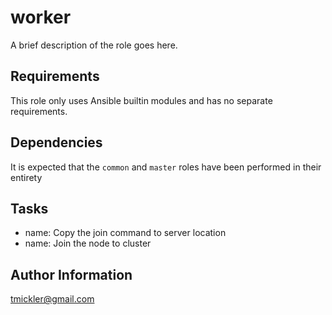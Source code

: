 worker
=========

A brief description of the role goes here.

Requirements
------------

This role only uses Ansible builtin modules and has no separate requirements.

Dependencies
------------

It is expected that the ```common``` and ```master``` roles have been performed in their entirety

Tasks
-------

- name: Copy the join command to server location
- name: Join the node to cluster

Author Information
------------------
tmickler@gmail.com
